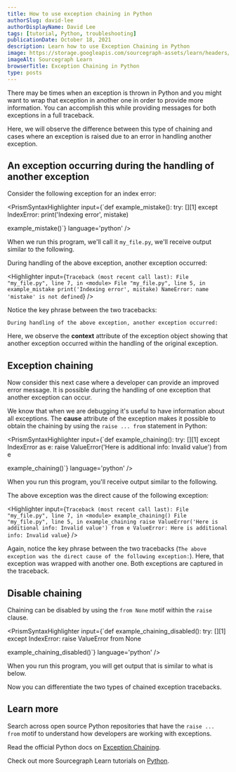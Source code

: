 ```yaml
---
title: How to use exception chaining in Python
authorSlug: david-lee
authorDisplayName: David Lee
tags: [tutorial, Python, troubleshooting]
publicationDate: October 18, 2021
description: Learn how to use Exception Chaining in Python
image: https://storage.googleapis.com/sourcegraph-assets/learn/headers/sourcegraph-learn-header.png
imageAlt: Sourcegraph Learn
browserTitle: Exception Chaining in Python
type: posts
---
```


There may be times when an exception is thrown in Python and you might want to wrap that exception in another one in order to provide more information. You can accomplish this while providing messages for both exceptions in a full traceback. 

Here, we will observe the difference between this type of chaining and cases where an exception is raised due to an error in handling another exception.

## An exception occurring during the handling of another exception

Consider the following exception for an index error:

<PrismSyntaxHighlighter
input={`def example_mistake():
	try:
		[][1]
	except IndexError:
	    print('Indexing error', mistake)
 
example_mistake()`}
language='python'
/>

When we run this program, we'll call it `my_file.py`, we'll receive output similar to the following.

<Highlighter
input='Traceback (most recent call last):
  File "my_file.py", line 3, in example_mistake
   [][1]
IndexError: list index out of range'
/>
  
During handling of the above exception, another exception occurred:

<Highlighter
input={`Traceback (most recent call last):
  File "my_file.py", line 7, in <module>
  File "my_file.py", line 5, in example_mistake
   print('Indexing error', mistake)
NameError: name 'mistake' is not defined`}
/>

Notice the key phrase between the two tracebacks:

```
During handling of the above exception, another exception occurred:
```

Here, we observe the __context__ attribute of the exception object showing that another exception occurred within the handling of the original exception.

## Exception chaining

Now consider this next case where a developer can provide an improved error message. It is possible during the handling of one exception that another exception can occur. 

We know that when we are debugging it's useful to have information about all exceptions. The __cause__ attribute of the exception makes it possible to obtain the chaining by using the `raise ... from` statement in Python:

<PrismSyntaxHighlighter
input={`def example_chaining():
	try:
		[][1]
	except IndexError as e:
		raise ValueError('Here is additional info: Invalid value') from e
 
example_chaining()`}
language='python'
/>

When you run this program, you'll receive output similar to the following. 

<Highlighter
input='Traceback (most recent call last):
  File "my_file.py", line 3, in exampl_chaining
    [][1]
IndexError: list index out of range'
/>
 
The above exception was the direct cause of the following exception:

<Highlighter
input={`Traceback (most recent call last):
  File "my_file.py", line 7, in <module>
    example_chaining()
  File "my_file.py", line 5, in example_chaining
    raise ValueError('Here is additional info: Invalid value') from e
ValueError: Here is additional info: Invalid value`}
/>

Again, notice the key phrase between the two tracebacks (`The above exception was the direct cause of the following exception:`). Here, that exception was wrapped with another one. Both exceptions are captured in the traceback.

## Disable chaining

Chaining can be disabled by using the `from None` motif within the `raise` clause. 

<PrismSyntaxHighlighter
input={`def example_chaining_disabled():
	try:
		[][1]
	except IndexError:
		raise ValueError from None
 
example_chaining_disabled()`}
language='python'
/>

When you run this program, you will get output that is similar to what is below.

<Highlighter
input='Traceback (most recent call last):
  File "my_file.py", line 7, in <module> example_chaining_disabled()
  File "my_file.py", line 5, in example_chaining_disabled
    raise ValueError from None
ValueError'
/>

Now you can differentiate the two types of chained exception tracebacks. 

## Learn more

Search across open source Python repositories that have the `raise ... from` motif to understand how developers are working with exceptions.

<SourcegraphSearch query="raise ... from lang:python" patternType="structural"/>

Read the official Python docs on [Exception Chaining](https://docs.python.org/3/tutorial/errors.html#exception-chaining).

Check out more Sourcegraph Learn tutorials on [Python](https://learn.sourcegraph.com/tags/python).
